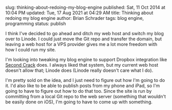 slug: thinking-about-redoing-my-blog-engine
published: Sat, 11 Oct 2014 at 10:04 PM
updated: Tue, 17 Aug 2021 at 04:29 AM
title: Thinking about redoing my blog engine
author: Brian Schrader
tags: blog engine, programming
status: publish

I think I've decided to go ahead and ditch my web host and switch my blog over to Linode. I could just move the Git repo and transfer the domain, but leaving a web host for a VPS provider gives me a lot more freedom with how I could run my site.

I'm looking into tweaking my blog engine to support Dropbox integration like [Second Crack][sc] does. I always liked that system, but my current web host doesn't allow that; Linode does (Linode really doesn't care what I do).

[sc]: https://github.com/marcoarment/secondcrack

I'm pretty sold on the idea, and I just need to figure out how I'm going to do it. I'd also like to be able to publish posts from my phone and iPad, so I'm going to have to figure out how to do that too. Since the site is run by committing from a local Git repo to the web server (something that wouldn't be easily done on iOS), I'm going to have to come up with something. 